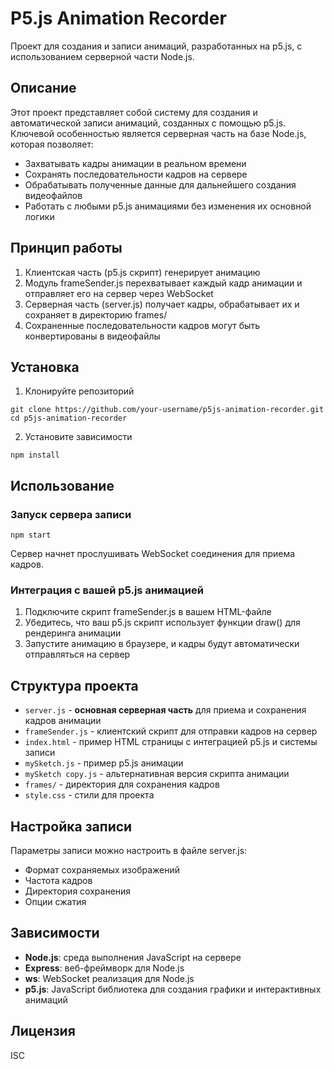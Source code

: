# P5.js Animation Recorder

Проект для создания и записи анимаций, разработанных на p5.js, с использованием серверной части Node.js.

## Описание

Этот проект представляет собой систему для создания и автоматической записи анимаций, созданных с помощью p5.js. Ключевой особенностью является серверная часть на базе Node.js, которая позволяет:

- Захватывать кадры анимации в реальном времени
- Сохранять последовательности кадров на сервере
- Обрабатывать полученные данные для дальнейшего создания видеофайлов
- Работать с любыми p5.js анимациями без изменения их основной логики

## Принцип работы

1. Клиентская часть (p5.js скрипт) генерирует анимацию
2. Модуль frameSender.js перехватывает каждый кадр анимации и отправляет его на сервер через WebSocket
3. Серверная часть (server.js) получает кадры, обрабатывает их и сохраняет в директорию frames/
4. Сохраненные последовательности кадров могут быть конвертированы в видеофайлы

## Установка

1. Клонируйте репозиторий
```
git clone https://github.com/your-username/p5js-animation-recorder.git
cd p5js-animation-recorder
```

2. Установите зависимости
```
npm install
```

## Использование

### Запуск сервера записи

```
npm start
```

Сервер начнет прослушивать WebSocket соединения для приема кадров.

### Интеграция с вашей p5.js анимацией

1. Подключите скрипт frameSender.js в вашем HTML-файле
2. Убедитесь, что ваш p5.js скрипт использует функции draw() для рендеринга анимации
3. Запустите анимацию в браузере, и кадры будут автоматически отправляться на сервер

## Структура проекта

- `server.js` - **основная серверная часть** для приема и сохранения кадров анимации
- `frameSender.js` - клиентский скрипт для отправки кадров на сервер
- `index.html` - пример HTML страницы с интеграцией p5.js и системы записи
- `mySketch.js` - пример p5.js анимации
- `mySketch copy.js` - альтернативная версия скрипта анимации
- `frames/` - директория для сохранения кадров
- `style.css` - стили для проекта

## Настройка записи

Параметры записи можно настроить в файле server.js:
- Формат сохраняемых изображений
- Частота кадров
- Директория сохранения
- Опции сжатия

## Зависимости

- **Node.js**: среда выполнения JavaScript на сервере
- **Express**: веб-фреймворк для Node.js
- **ws**: WebSocket реализация для Node.js
- **p5.js**: JavaScript библиотека для создания графики и интерактивных анимаций

## Лицензия

ISC 